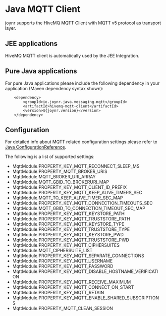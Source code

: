 # Java MQTT Client

joynr supports the HiveMQ MQTT Client with MQTT v5 protocol as transport layer.

## JEE applications

HiveMQ MQTT client is automatically used by the JEE Integration.

## Pure Java applications

For pure Java applications please include the following dependency in your application
(Maven dependency syntax shown):

```
	<dependency>
		<groupId>io.joynr.java.messaging.mqtt</groupId>
		<artifactId>hivemq-mqtt-client</artifactId>
		<version>${joynr.version}</version>
	</dependency>
```

## Configuration

For detailed info about MQTT related configuration settings please refer to
[Java ConfigurationReference](./JavaSettings.md).

The following is a list of supported settings:

* MqttModule.PROPERTY_KEY_MQTT_RECONNECT_SLEEP_MS
* MqttModule.PROPERTY_MQTT_BROKER_URIS
* MqttModule.MQTT_BROKER_URI_ARRAY
* MqttModule.MQTT_GBID_TO_BROKERURI_MAP
* MqttModule.PROPERTY_KEY_MQTT_CLIENT_ID_PREFIX
* MqttModule.PROPERTY_KEY_MQTT_KEEP_ALIVE_TIMERS_SEC
* MqttModule.MQTT_TO_KEEP_ALIVE_TIMER_SEC_MAP
* MqttModule.PROPERTY_KEY_MQTT_CONNECTION_TIMEOUTS_SEC
* MqttModule.MQTT_GBID_TO_CONNECTION_TIMEOUT_SEC_MAP
* MqttModule.PROPERTY_KEY_MQTT_KEYSTORE_PATH
* MqttModule.PROPERTY_KEY_MQTT_TRUSTSTORE_PATH
* MqttModule.PROPERTY_KEY_MQTT_KEYSTORE_TYPE
* MqttModule.PROPERTY_KEY_MQTT_TRUSTSTORE_TYPE
* MqttModule.PROPERTY_KEY_MQTT_KEYSTORE_PWD
* MqttModule.PROPERTY_KEY_MQTT_TRUSTSTORE_PWD
* MqttModule.PROPERTY_KEY_MQTT_CIPHERSUITES
* MqttModule.MQTT_CIPHERSUITE_LIST
* MqttModule.PROPERTY_KEY_MQTT_SEPARATE_CONNECTIONS
* MqttModule.PROPERTY_KEY_MQTT_USERNAME
* MqttModule.PROPERTY_KEY_MQTT_PASSWORD
* MqttModule.PROPERTY_KEY_MQTT_DISABLE_HOSTNAME_VERIFICATION
* MqttModule.PROPERTY_KEY_MQTT_RECEIVE_MAXIMUM
* MqttModule.PROPERTY_KEY_MQTT_CONNECT_ON_START
* MqttModule.PROPERTY_KEY_MQTT_RETAIN
* MqttModule.PROPERTY_KEY_MQTT_ENABLE_SHARED_SUBSCRIPTIONS
* MqttModule.PROPERTY_MQTT_CLEAN_SESSION
